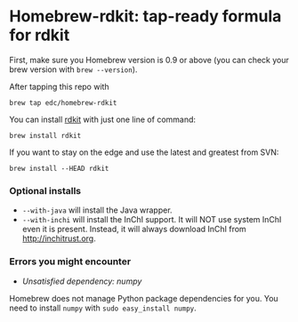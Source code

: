 # Homebrew-rdkit: tap-ready formula for rdkit

First, make sure you Homebrew version is 0.9 or above (you can check your brew version with `brew --version`).

After tapping this repo with

    brew tap edc/homebrew-rdkit

You can install [rdkit](http://rdkit.org) with just one line of command:

    brew install rdkit

If you want to stay on the edge and use the latest and greatest from SVN:

    brew install --HEAD rdkit


### Optional installs

- `--with-java` will install the Java wrapper.
- `--with-inchi` will install the InChI support. It will NOT use system InChI even it is present. Instead, it will always download InChI from http://inchitrust.org.

### Errors you might encounter

- *Unsatisfied dependency: numpy*

Homebrew does not manage Python package dependencies for you. You need to
install `numpy` with `sudo easy_install numpy`.


